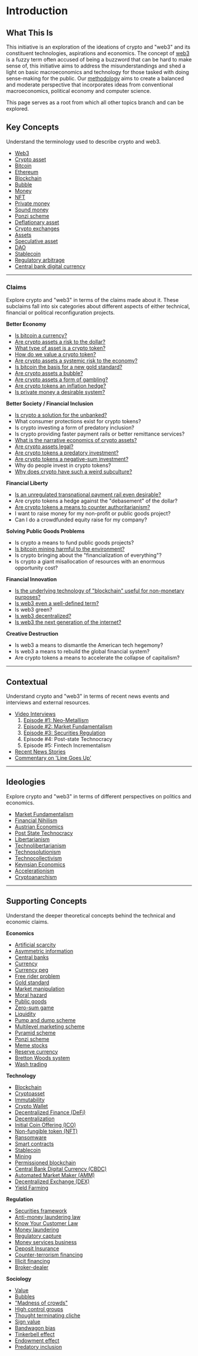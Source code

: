# Introduction

## What This Is

This initiative is an exploration of the ideations of crypto and "web3" and its constituent technologies, aspirations and economics. The concept of [web3](/concepts/web3.md) is a fuzzy term often accused of being a buzzword that can be hard to make sense of, this initiative aims to address the misunderstandings and shed a light on basic macroeconomics and technology for those tasked with doing sense-making for the public. Our [methodology](/guide/method.md) aims to create a balanced and moderate perspective that incorporates ideas from conventional macroeconomics, political economy and computer science.

This page serves as a root from which all other topics branch and can be explored. 

## Key Concepts

Understand the terminology used to describe crypto and web3.

* [Web3](/concepts/web3.md)
* [Crypto asset](/concepts/cryptoasset.md)
* [Bitcoin](/concepts/bitcoin.md)
* [Ethereum](/concepts/ethereum.md)
* [Blockchain](/concepts/blockchain.md)
* [Bubble](/concepts/bubble.md)
* [Money](/concepts/money.md)
* [NFT](../concepts/nft.md)
* [Private money](../concepts/private-money.md)
* [Sound money](../concepts/sound-money.md)
* [Ponzi scheme](../concepts/ponzi-scheme.md)
* [Deflationary asset](../concepts/deflationary.md)
* [Crypto exchanges](/concepts/crypto-exchange.md)
* [Assets](/concepts/assets.md)
* [Speculative asset](/concepts/speculation.md)
* [DAO](/concepts/dao.md)
* [Stablecoin](../concepts/stablecoin.md)
* [Regulatory arbitrage](../concepts/regulatory-arbitrage.md)
* [Central bank digital currency](../concepts/cbdc.md)

***

### Claims

Explore crypto and "web3" in terms of the claims made about it. These subclaims fall into six categories about different aspects of either technical, financial or political reconfiguration projects.

**Better Economy**

* [Is bitcoin a currency?](/claims/is-bitcoin-currency.md)
* [Are crypto assets a risk to the dollar?](../claims/threaten-dollar.md)
* [What type of asset is a crypto token?](/claims/what-type-of-asset.md)
* [How do we value a crypto token?](/claims/valuation-model.md)
* [Are crypto assets a systemic risk to the economy?](../claims/systemic-risk.md)
* [Is bitcoin the basis for a new gold standard?](../claims/digital-gold.md)
* [Are crypto assets a bubble?](../claims/is-bubble.md)
* [Are crypto assets a form of gambling?](../claims/is-gambling.md)
* [Are crypto tokens an inflation hedge?](../claims/hedge-inflation.md)
* [Is private money a desirable system?](../claims/is-private-money.md)

**Better Society / Financial Inclusion**

* [Is crypto a solution for the unbanked?](/claims/crypto-unbanked.md)
* What consumer protections exist for crypto tokens?
* Is crypto investing a form of predatory inclusion?
* Is crypto providing faster payment rails or better remittance services?
* [What is the narrative economics of crypto assets?](../claims/narrative-economics.md)
* [Are crypto assets legal?](../claims/is-legal.md)
* [Are crypto tokens a predatory investment?](../claims/is-predatory.md)
* [Are crypto tokens a negative-sum investment?](/claims/negative-sum.md)
* Why do people invest in crypto tokens?
* [Why does crypto have such a weird subculture?](/claims/weird-culture.md)

**Financial Liberty**

* [Is an unregulated transnational payment rail even desirable?](../claims/transnational-payment.md)
* Are crypto tokens a hedge against the "debasement" of the dollar?
* [Are crypto tokens a means to counter authoritarianism?](../claims/authoritarianism.md)
* I want to raise money for my non-profit or public goods project?
* Can I do a crowdfunded equity raise for my company?

**Solving Public Goods Problems**

* Is crypto a means to fund public goods projects?
* [Is bitcoin mining harmful to the environment?](../claims/environmental-footprint.md)
* Is crypto bringing about the "financialization of everything"?
* Is crypto a giant misallocation of resources with an enormous opportunity cost?

**Financial Innovation**

* [Is the underlying technology of "blockchain" useful for non-monetary purposes?](../claims/blockchain-tech.md)
* [Is web3 even a well-defined term?](../claims/well-defined.md)
* Is web3 green?
* [Is web3 decentralized?](../claims/crypto-decentralized.md)
* [Is web3 the next generation of the internet?](../claims/new-internet.md)

**Creative Destruction**

* Is web3 a means to dismantle the American tech hegemony?
* Is web3 a means to rebuild the global financial system?
* Are crypto tokens a means to accelerate the collapse of capitalism?

***

## Contextual

Understand crypto and "web3" in terms of recent news events and interviews and external resources.

* [Video Interviews](/guide/interviews)
	1. [Episode #1: Neo-Metallism](../notes/neo-metallism.md)
	2. [Episode #2: Market Fundamentalism](../notes/market-fundamentalism.md)
	3. [Episode #3: Securities Regulation](/notes/are-crypto-tokens-securities.md)
	4. Episode #4: Post-state Technocracy
	5. Episode #5: Fintech Incrementalism
* [Recent News Stories](/notes/recent-events.md)
* [Commentary on 'Line Goes Up'](../notes/olson-2022-line-go-up.md)

***

## Ideologies

Explore crypto and "web3" in terms of different perspectives on politics and economics.

* [Market Fundamentalism](../concepts/ideologies/market-fundamentalism.md)
* [Financial Nihilism](../concepts/ideologies/financial-nihilism.md)
* [Austrian Economics](../concepts/ideologies/austrian-economics.md)
* [Post State Technocracy](../concepts/ideologies/post-state-technocracy.md)
* [Libertarianism](../concepts/ideologies/libertarianism.md)
* [Technolibertarianism](../concepts/idelogies/technolibertarianism.md)
* [Technosolutionism](../concepts/ideologies/technosolutionism.md)
* [Technocollectivism](../concepts/ideologies/techno-collectivism.md)
* [Keynsian Economics](../concepts/ideologies/keynsian-economics.md)
* [Accelerationism](../concepts/ideologies/accelerationism.md)
* [Cryptoanarchism](../concepts/ideologies/cryptoanarchism.md)

***

## Supporting Concepts

Understand the deeper theoretical concepts behind the technical and economic claims.

**Economics**

* [Artificial scarcity](/concepts/artificial-scarcity.md)
* [Asymmetric information](/concepts/asymmetric-information.md)
* [Central banks](/concepts/central-banks.md)
* [Currency](/concepts/currency.md)
* [Currency peg](/concepts/currency-peg.md)
* [Free rider problem](/concepts/free-rider-problem.md)
* [Gold standard](/concepts/gold-standard.md)
* [Market manipulation](/concepts/market-manipulation.md)
* [Moral hazard](/concepts/moral-hazard.md)
* [Public goods](/concepts/public-goods-problem.md)
* [Zero-sum game](/concepts/zero-sum-game.md)
* [Liquidity](../concepts/liquidity.md)
* [Pump and dump scheme](../concepts/pump-and-dump.md)
* [Multilevel marketing scheme](../concepts/mlm.md)
* [Pyramid scheme](../concepts/pyramid-scheme.md)
* [Ponzi scheme](../concepts/ponzi-scheme.md)
* [Meme stocks](../concepts/meme-stock.md)
* [Reserve currency](../concepts/reserve-currency.md)
* [Bretton Woods system](../concepts/bretton-woods.md)
* [Wash trading](../concepts/wash-trading.md)

**Technology**

* [Blockchain](/concepts/blockchain.md)
* [Cryptoasset](/concepts/cryptoasset.md)
* [Immutability](../concepts/immutability.md)
* [Crypto Wallet](../concepts/wallet.md)
* [Decentralized Finance (DeFi)](/concepts/defi.md)
* [Decentralization](/concepts/decentralization.md)
* [Initial Coin Offering (ICO)](/concepts/ico.md)
* [Non-fungible token (NFT)](/concepts/nft.md)
* [Ransomware](/concepts/ransomware.md)
* [Smart contracts](/concepts/smart-contracts.md)
* [Stablecoin](/concepts/stablecoin.md)
* [Mining](/concepts/mining.md)
* [Permissioned blockchain](../concepts/permissioned-blockchain.md)
* [Central Bank Digital Currency (CBDC)](/concepts/cbdc.md)
* [Automated Market Maker (AMM)](../concepts/amm.md)
* [Decentralized Exchange (DEX)](../concepts/dex.md)
* [Yield Farming](../concepts/yield-farming.md)

**Regulation**

* [Securities framework](/concepts/security.md)
* [Anti-money laundering law](/concepts/aml.md)
* [Know Your Customer Law](/concepts/kyc.md)
* [Money laundering](../concepts/money-laundering.md)
* [Regulatory capture](../concepts/regulatory-capture.md)
* [Money services business](../concepts/money-services-business.md)
* [Deposit Insurance](../concepts/deposit-insurance.md)
* [Counter-terrorism financing](../concepts/ctf.md)
* [Illicit financing](../concepts/illicit-financing.md)
* [Broker-dealer](../concepts/broker.md)

**Sociology**

* [Value](../concepts/value.md)
* [Bubbles](../concepts/bubble.md)
* ["Madness of crowds"](../concepts/madness-crowds.md)
* [High control groups](../concepts/high-control-group.md)
* [Thought terminating cliche](../concepts/thought-terminating-cliches.md)
* [Sign value](../concepts/sign-value.md)
* [Bandwagon bias](../concepts/bandwagon-bias.md)
* [Tinkerbell effect](../concepts/tinkerbell-effect.md)
* [Endowment effect](../concepts/endowment-effect.md)
* [Predatory inclusion](../concepts/predatory-inclusion.md)